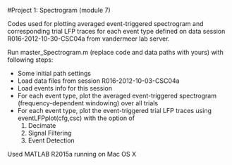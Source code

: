 #Project 1: Spectrogram (module 7)

Codes used for plotting averaged event-triggered spectrogram and corresponding trial LFP traces for each event type defined on data session R016-2012-10-30-CSC04a from vandermeer lab server.

Run master_Spectrogram.m (replace code and data paths with yours) with following steps:
- Some initial path settings
- Load data files from session R016-2012-10-03-CSC04a
- Load events info for this session
- For each event type, plot the averaged event-triggered spectrogram (frequency-dependent windowing) over all trials
- For each event type, plot the event-triggered trial LFP traces using eventLFPplot(cfg,csc) with the option of 
   1.  Decimate
   2.  Signal Filtering
   3.  Event Detection

Used MATLAB R2015a running on Mac OS X
